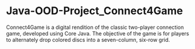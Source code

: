 # Java-OOD-Project_Connect4Game
Connect4Game is a digital rendition of the classic two-player connection game, developed using Core Java. The objective of the game is for players to alternately drop colored discs into a seven-column, six-row grid. 
